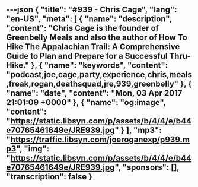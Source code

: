 ---json
{
  "title": "#939 - Chris Cage",
  "lang": "en-US",
  "meta": [
    {
      "name": "description",
      "content": "Chris Cage is the founder of Greenbelly Meals and also the author of How To Hike The Appalachian Trail: A Comprehensive Guide to Plan and Prepare for a Successful Thru-Hike."
    },
    {
      "name": "keywords",
      "content": "podcast,joe,cage,party,experience,chris,meals,freak,rogan,deathsquad,jre,939,greenbelly"
    },
    {
      "name": "date",
      "content": "Mon, 03 Apr 2017 21:01:09 +0000"
    },
    {
      "name": "og:image",
      "content": "https://static.libsyn.com/p/assets/b/4/4/e/b44e70765461649e/JRE939.jpg"
    }
  ],
  "mp3": "https://traffic.libsyn.com/joeroganexp/p939.mp3",
  "img": "https://static.libsyn.com/p/assets/b/4/4/e/b44e70765461649e/JRE939.jpg",
  "sponsors": [],
  "transcription": false
}
---
<episode-header />

<timemark seconds="0" />

<transcribe-call-to-action />

<episode-footer />